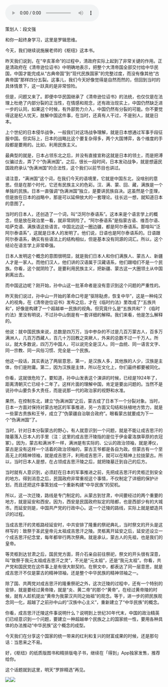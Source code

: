 <audio src="http://igetoss.cdn.igetget.com/mp3/201804/13/201804130028029975803358.mp3" controls="controls">您的浏览器不支持 audio 标签。</audio><p>策划人：段文强</p><p>和你一起终身学习，这里是罗辑思维。</p><p>今天，我们继续说施展老师的《枢纽》这本书。</p><p>昨天我们说到，在“辛亥革命”的过程中，清政府实际上起到了非常关键的作用。正是清政府在《清帝逊位诏书》中明确地表示，把整个大清帝国全部交付给中华民国，中国才能完成从“古典帝国”到“现代民族国家”的完整过度，而没有像其他“古典帝国”那样四分五裂。这事儿，我们今天好像觉得是自然而然的，但回到当时的具体情景下，这一跃真的是非常惊险。</p><p>但是，问题又来了。即便中华民国继承了《清帝逊位诏书》的法统，也仅仅是在法理上杜绝了内部分裂的正当性，在情感和观念，还有政治现实上，中国仍然缺乏进一步的认同，如果这个时候，有外部势力介入，中国仍然有分裂的可能。你不要觉得这是杞人忧天，肢解中国这件事，在当时，还真有人干过，不是别人，就是日本。</p><p>上个世纪的日本侵华战争，一般我们对这场战争理解，就是日本想通过军事手段征服中国。但实际上，日本的战略比这个要复杂得多，两个大国博弈，各个维度的手段都是要用的。比如，利用民族主义。</p><p>最典型的就是，日本占领东北之后，并没有直接宣称这就是日本的领土，而是把溥仪骗过去，弄了个“伪满洲国”。之后，很长一段时间，日本发动战争，就是想逼民国政府承认“伪满洲国”的合法性，这个我们以前节目也讲过。</p><p>请注意，“满洲国”这个词，在我们今天的语境里，它就是中国东北，没啥别的意思。但是在那个时代，它还有民族主义的色彩。汉、满、蒙、回、藏，满族是一个单独的民族。日本一直强调“伪满洲国”独立，是要讲民族自决。这虽然是个歪理，但是放在日本的战略中，那是可以延伸放大的一套理论。往长远一想，就知道日本的意图了。</p><p>当时的日本人，还创造了一个词，叫“泛阿尔泰语系”。这本来是个语言学上的概念，但是放在政治里一看，就非常阴险了。“阿尔泰语系”是指蒙古语、维吾尔语、哈萨克语、满族语这些语言。中国北边这一圈边疆，都是阿尔泰语系。那啥叫“泛阿尔泰语系”，这就是日本人的发明了。他们说，日语也是阿尔泰语系的。日语跟阿尔泰语系，确实有些语法上的结构相似，但是基本没有同源的词汇。所以，这个结论在语言学上非常牵强。</p><p>日本人发明这个概念的意图很明显，就是我们日本人和你们满族人、蒙古人、新疆人才是一家人。而他们汉人，他们讲的汉语属于汉藏语系，他们跟咱们不是一个民族。你看，这个就阴险了。是要利用民族主义，把新疆、蒙古这一大圈领土从中国剥离出去。</p><p>而中国这边呢？刚开始，孙中山这一批革命者是没有意识到这个问题的严重性的。</p><p>昨天我们说过，孙中山一开始的革命口号是“驱除鞑虏，恢复中华”，这是一种纯汉人的视角，在《清帝逊位诏书》发布之后，才在《临时约法》里改成了“五族共和”，好像是构建了一个超越单一民族的视角。但究竟什么是“五族共和”？《临时约法》里没有明说，不过孙中山倒是有一套详细的解释。我们来看，他是怎么解释的。</p><p>他说：就中国民族来说，总数是四万万，当中参杂的不过是几百万蒙古人，百多万满洲人，几百万西藏人，百几十万回教之突厥人，外来的总数不过一千万人。所以，就大多数说，四万万中国人，可以说完全是汉人。同一血统、同一语言文字、同一宗教、同一风俗习惯、完全是一个民族。</p><p>他这一段话，其实表达了两层意思，第一，是汉族人多，其他族的人少，汉族是主体，你们是附庸。第二，因为汉族是主体，所以在文化上，你们最终都要被同化。</p><p>你看，这就很危险了。要知道，孙中山发表这个演讲的时候，已经是1924年了，距离清朝灭亡已经十二年了。这样片面的理解中国，肯定是要出问题的。当然不是说孙中山要负多大责任，而是说那一代的政治家的视野和水准。</p><p>果然，在控制东北，建立“伪满洲国”之后，蒙古成了日本下一个分裂对象。当时，日本一方面对保持对蒙古地区的军事推进，另一方面又勾结和扶植地方势力，就是一些蒙古贵族和王爷，成立了“伪蒙疆自治联合政府”。眼看蒙古就要成为下一个“伪满洲国”了。</p><p>当时，针对日本分裂蒙古的野心，有人就意识到一个问题，就是不能让成吉思汗的陵墓落入日本人的手里（注：这里的成吉思汗陵指的是位于伊金霍洛旗草原的衣冠冢）。因为，蒙古和满洲不一样，满洲是有实际的、公认的政治领袖，就是溥仪，蒙古是没有这样一个活着的政治领袖的，蒙古王爷都是各自为政。但蒙古有一个至高无上的精神领袖，就是成吉思汗，利用成吉思汗，就可以在精神上拉拢蒙古。所以，当时日本人是想，在占领成吉思汗陵之后，就把陵墓迁到自己的后方。</p><p>当时就有人意识到，必须赶在日本的军事推进之前，先把成吉思汗的灵柩迁到安全的地方。得到消息之后，民国政府非常重视这个事情，不仅制定了详细的保护计划，而且还把这件事策划成一个重新构建“中华民族”的契机。</p><p>所以，这一次迁陵，路线是专门制定的。从蒙古到甘肃，中间要经过的两个重要的地方，就是延安和西安。因为，西安是民国政府拟定的陪都，也是西部少有的大城市。而延安则是，中国共产党的行政中心。这一个迁陵的路线，实际上就是塑造共识的过程。</p><p>当成吉思汗的灵柩路经延安时，中共安排了隆重的祭祀典礼，当时祭文的开头是这样写的：致祭于圣武皇帝元太祖成吉思汗之陵。灵柩离开延安之后，延安还设立一个成吉思汗纪念堂，每年都举行两次祭典。就是承认，蒙古人的先祖，也是我们的皇帝。</p><p>等灵柩到达甘肃之后，国民党方面，蒋介石亲自前往祭祀，祭文的开头很有深意，叫“致祭于我元太祖成吉思汗之灵”，不光是“元太祖”，还是“我元太祖”。你看，共产党和国民党在这件事上是有很大默契的。在祭文中，都表达了同一层意思，就是成吉思汗不仅是蒙古的精神领袖，还是整个中华民族的精神领袖之一。</p><p>除了国、共两党对成吉思汗的隆重祭祀之外，这次迁陵的过程中，还有一个特别的安排，就是要经过黄帝陵，就是“炎、黄二帝”的那个“黄帝”。在经过黄帝陵的时候，就有人趁机提出“黄帝为我蒙汉共同之始祖”的观念。等于，进一步的把民族观念同一化，超越了之前孙中山的“汉族中心主义”，重新建立了“中华民族”的概念。</p><p>你看，成吉思汗迁陵这件事说明什么？说明到上世纪30年代末，中国的政治精英们已经意识到一个问题，要建立一种超越单个民族之上的国家统一性，要用各种具体的办法推动“中华民族”这个概念的成型。</p><p>今天我们在分享这个国家的统一带来的红利和复兴的财富成果的时候，还是那句话：当思来之不易。</p><p>好，《枢纽》的纸质版图书和精排版电子书，继续在「得到」App独家发售，推荐给你。</p><p>这个话题就到这里，明天“罗胖精选”再见。</p><img src="https://piccdn.igetget.com/img/201804/13/201804130112431786065641.jpg" /><img src="https://piccdn.igetget.com/img/201804/13/201804130112519539227570.jpg" />